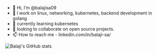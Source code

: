 - 👋 Hi, I’m @balajisa09
- 👀 I work on linux, networking, kubernetes, backend development in golang
- 🌱 currently learning kubernetes
- 💞️ looking to collaborate on open source projects.
- 📫 How to reach me  - linkedin.com/in/balaji-sa/

![Balaji's GitHub stats](https://github-readme-stats.vercel.app/api?username=balajisa09&show_icons=true&theme=radical)



<!---
balajisa09/balajisa09 is a ✨ special ✨ repository because its `README.md` (this file) appears on your GitHub profile.
You can click the Preview link to take a look at your changes.
--->
